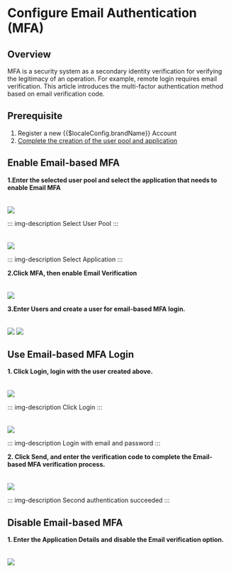 # Configure Email Authentication (MFA)

## Overview

MFA is a security system as a secondary identity verification for verifying the legitimacy of an operation. For example, remote login requires email verification. This article introduces the multi-factor authentication method based on email verification code.

## Prerequisite

1. <a :href="`${$themeConfig.consoleDomain}`">Register a new {{$localeConfig.brandName}} Account</a>
2. [Complete the creation of the user pool and application](/docs/en/guides/basics/authenticate-first-user/use-hosted-login-page.md)

## Enable Email-based MFA

**1.Enter the selected user pool and select the application that needs to enable Email MFA**

<img src="./images/4-1.png" style="margin-top: 20px;" class="md-img-padding" />

::: img-description
Select User Pool
:::

<img src="./images/4-2.png" style="margin-top: 20px;" class="md-img-padding" />

::: img-description
Select Application
:::

**2.Click MFA, then enable Email Verification**

<img src="./images/5-1.png" style="margin-top: 20px;" class="md-img-padding" />

**3.Enter  Users and create a user for email-based MFA login.**

<img src="./images/4-4.png" style="margin-top: 20px;" class="md-img-padding" />

<img src="./images/5-2.png" style="margin-top: 20px;" class="md-img-padding" />

## Use Email-based MFA Login

**1. Click Login, login with the user created above.**

<img src="./images/4-6.png" style="margin-top: 20px;" class="md-img-padding" />

::: img-description
Click Login
:::

<img src="./images/5-3.png" style="margin-top: 20px;" class="md-img-padding" />

::: img-description
Login with email and password
:::

**2. Click Send, and enter the verification code to complete the Email-based MFA verification process.**

<img src="./images/5-4.png" style="margin-top: 20px;" class="md-img-padding" />

::: img-description
Second authentication succeeded
:::

## Disable Email-based MFA

**1. Enter the Application Details and disable the Email verification  option.**

<img src="./images/5-5.png" style="margin-top: 20px;" class="md-img-padding" />
